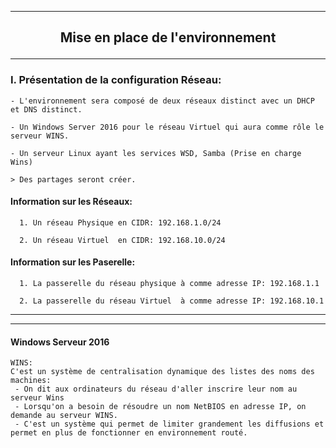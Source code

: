 __________________________________________________________________________________________________________________________________________
## <p align=center>**Mise en place de l'environnement**</align>

__________________________________________________________________________________________________________________________________________
### **I. Présentation de la configuration Réseau**:

````
- L'environnement sera composé de deux réseaux distinct avec un DHCP et DNS distinct.

- Un Windows Server 2016 pour le réseau Virtuel qui aura comme rôle le serveur WINS.

- Un serveur Linux ayant les services WSD, Samba (Prise en charge Wins)

> Des partages seront créer.
````


#### Information sur les Réseaux:
````
  1. Un réseau Physique en CIDR: 192.168.1.0/24
  
  2. Un réseau Virtuel  en CIDR: 192.168.10.0/24
````

 #### Information sur les Paserelle:
````
  1. La passerelle du réseau physique à comme adresse IP: 192.168.1.1
  
  2. La passerelle du réseau Virtuel  à comme adresse IP: 192.168.10.1
````
__________________________________________________________________________________________________________________________________________


____
#### **Windows Serveur 2016**
````
WINS:
C'est un système de centralisation dynamique des listes des noms des machines: 
 - On dit aux ordinateurs du réseau d'aller inscrire leur nom au serveur Wins
 - Lorsqu'on a besoin de résoudre un nom NetBIOS en adresse IP, on demande au serveur WINS.
 - C'est un système qui permet de limiter grandement les diffusions et permet en plus de fonctionner en environnement routé.
````
